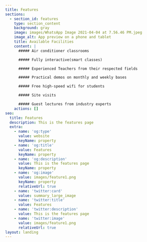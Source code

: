 ```yaml
---
title: Features
sections:
  - section_id: features
    type: section_content
    background: gray
    image: images/WhatsApp Image 2021-04-04 at 7.56.46 PM.jpeg
    image_alt: App preview on a phone and tablet
    title: Available Facilities
    content: |
      ##### Air conditioner classrooms

      ##### Fully interactive(smart classes)

      ##### Experienced Teachers from their respected fields

      ##### Practical demos on monthly and weekly bases

      ##### Free high-speed wifi for students

      ##### Site visits

      ##### Guest lectures from industry experts
    actions: []
seo:
  title: Features
  description: This is the features page
  extra:
    - name: 'og:type'
      value: website
      keyName: property
    - name: 'og:title'
      value: Features
      keyName: property
    - name: 'og:description'
      value: This is the features page
      keyName: property
    - name: 'og:image'
      value: images/feature1.png
      keyName: property
      relativeUrl: true
    - name: 'twitter:card'
      value: summary_large_image
    - name: 'twitter:title'
      value: Features
    - name: 'twitter:description'
      value: This is the features page
    - name: 'twitter:image'
      value: images/feature1.png
      relativeUrl: true
layout: landing
---
```


